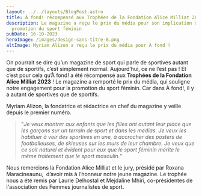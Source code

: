 ```yaml
---
layout: ../../layouts/BlogPost.astro
title: À fond! récompensé aux Trophées de la Fondation Alice Milliat 2023
description: Le magazine a reçu le prix du média pour son implication dans la
  promotion du sport féminin
pubDate: 16-10-2023
heroImage: /images/design-sans-titre-8.png
altImage: Myriam Alizon a reçu le prix du média pour À fond !
---
```

On pourrait se dire qu’un magazine de sport qui parle de sportives autant que de sportifs, c’est simplement normal. Aujourd’hui, ce ne l’est pas ! Et c’est pour cela qu’À fond! a été récompensé aux **Trophées de la Fondation Alice Milliat 2023** ! Le magazine a remporté le prix du média, qui souligne notre engagement pour la promotion du sport féminin. Car dans À fond!, il y a autant de sportives que de sportifs.

Myriam Alizon, la fondatrice et rédactrice en chef du magazine y veille depuis le premier numéro. 

> "*Je veux montrer aux enfants que les filles ont autant leur place que les garçons sur un terrain de sport et dans les médias. Je veux les habituer à voir des sportives en une, à accrocher des posters de footballeuses, de skieuses sur les murs de leur chambre. Je veux que ce soit naturel et évident pour eux que le sport féminin mérite le même traitement que le sport masculin.*"

Nous remercions la Fondation Alice Milliat et le jury, présidé par Roxana Maracineaunu,  d’avoir mis à l’honneur notre jeune magazine. Le trophée nous a été remis par Laurie Delhostal et Mejdaline Mhiri, co-présidentes de l'association des Femmes journalistes de sport.